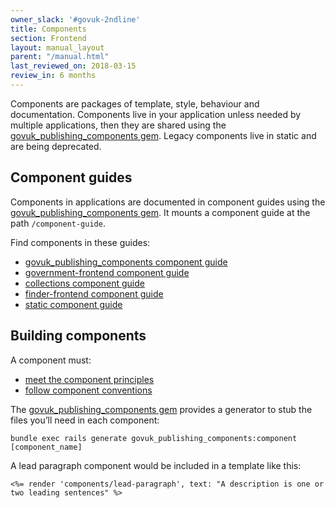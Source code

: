 ```yaml
---
owner_slack: '#govuk-2ndline'
title: Components
section: Frontend
layout: manual_layout
parent: "/manual.html"
last_reviewed_on: 2018-03-15
review_in: 6 months
---
```


Components are packages of template, style, behaviour and documentation. Components live in your application unless needed by multiple applications, then they are shared using the [govuk_publishing_components gem](https://github.com/alphagov/govuk_publishing_components). Legacy components live in static and are being deprecated.

## Component guides

Components in applications are documented in component guides using the [govuk_publishing_components gem](https://github.com/alphagov/govuk_publishing_components). It mounts a component guide at the path `/component-guide`.

Find components in these guides:

* [govuk_publishing_components component guide](https://govuk-publishing-components.herokuapp.com/component-guide)
* [government-frontend component guide](https://government-frontend.herokuapp.com/component-guide/)
* [collections component guide](https://govuk-collections.herokuapp.com/component-guide/)
* [finder-frontend component guide](https://finder-frontend.herokuapp.com/component-guide/)
* [static component guide](https://govuk-static.herokuapp.com/component-guide/)

## Building components

A component must:

* [meet the component principles](https://github.com/alphagov/govuk_publishing_components/blob/master/docs/component_principles.md)
* [follow component conventions](https://github.com/alphagov/govuk_publishing_components/blob/master/docs/component_conventions.md)

The [govuk_publishing_components gem](https://github.com/alphagov/govuk_publishing_components) provides a generator to stub the files you’ll need in each component:

```
bundle exec rails generate govuk_publishing_components:component [component_name]
```

A lead paragraph component would be included in a template like this:

```erb
<%= render 'components/lead-paragraph', text: "A description is one or two leading sentences" %>
```

